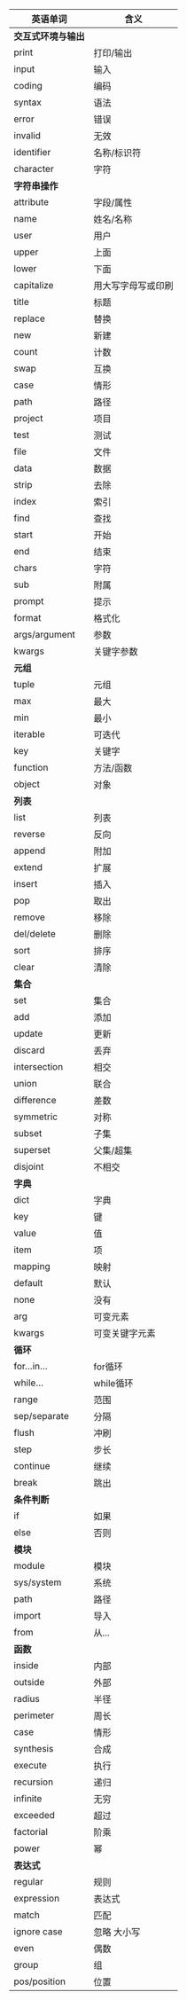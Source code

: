| **英语单词**         | **含义**           |
| -------------------- | ------------------ |
| **交互式环境与输出** |                    |
| print                | 打印/输出          |
| input                | 输入               |
| coding               | 编码               |
| syntax               | 语法               |
| error                | 错误               |
| invalid              | 无效               |
| identifier           | 名称/标识符        |
| character            | 字符               |
| **字符串操作**       |                    |
| attribute            | 字段/属性          |
| name                 | 姓名/名称          |
| user                 | 用户               |
| upper                | 上面               |
| lower                | 下面               |
| capitalize           | 用大写字母写或印刷 |
| title                | 标题               |
| replace              | 替换               |
| new                  | 新建               |
| count                | 计数               |
| swap                 | 互换               |
| case                 | 情形               |
| path                 | 路径               |
| project              | 项目               |
| test                 | 测试               |
| file                 | 文件               |
| data                 | 数据               |
| strip                | 去除               |
| index                | 索引               |
| find                 | 查找               |
| start                | 开始               |
| end                  | 结束               |
| chars                | 字符               |
| sub                  | 附属               |
| prompt               | 提示               |
| format               | 格式化             |
| args/argument        | 参数               |
| kwargs               | 关键字参数         |
| **元组**             |                    |
| tuple                | 元组               |
| max                  | 最大               |
| min                  | 最小               |
| iterable             | 可迭代             |
| key                  | 关键字             |
| function             | 方法/函数          |
| object               | 对象               |
| **列表**             |                    |
| list                 | 列表               |
| reverse              | 反向               |
| append               | 附加               |
| extend               | 扩展               |
| insert               | 插入               |
| pop                  | 取出               |
| remove               | 移除               |
| del/delete           | 删除               |
| sort                 | 排序               |
| clear                | 清除               |
| **集合**             |                    |
| set                  | 集合               |
| add                  | 添加               |
| update               | 更新               |
| discard              | 丢弃               |
| intersection         | 相交               |
| union                | 联合               |
| difference           | 差数               |
| symmetric            | 对称               |
| subset               | 子集               |
| superset             | 父集/超集          |
| disjoint             | 不相交             |
| **字典**             |                    |
| dict                 | 字典               |
| key                  | 键                 |
| value                | 值                 |
| item                 | 项                 |
| mapping              | 映射               |
| default              | 默认               |
| none                 | 没有               |
| arg                  | 可变元素           |
| kwargs               | 可变关键字元素     |
| **循环**             |                    |
| for…in…              | for循环            |
| while…               | while循环          |
| range                | 范围               |
| sep/separate         | 分隔               |
| flush                | 冲刷               |
| step                 | 步长               |
| continue             | 继续               |
| break                | 跳出               |
| **条件判断**         |                    |
| if                   | 如果               |
| else                 | 否则               |
| **模块**             |                    |
| module               | 模块               |
| sys/system           | 系统               |
| path                 | 路径               |
| import               | 导入               |
| from                 | 从...              |
| **函数**             |                    |
| inside               | 内部               |
| outside              | 外部               |
| radius               | 半径               |
| perimeter            | 周长               |
| case                 | 情形               |
| synthesis            | 合成               |
| execute              | 执行               |
| recursion            | 递归               |
| infinite             | 无穷               |
| exceeded             | 超过               |
| factorial            | 阶乘               |
| power                | 幂                 |
| **表达式**           |                    |
| regular              | 规则               |
| expression           | 表达式             |
| match                | 匹配               |
| ignore case          | 忽略 大小写        |
| even                 | 偶数               |
| group                | 组                 |
| pos/position         | 位置               |